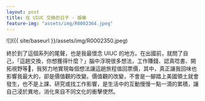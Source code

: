 ```yaml
---
layout: post
title: 在 UIUC 交換的日子 - 娛樂
feature-img: "assets/img/R0002364.jpeg"
---
```


![]({{ site/baseurl }}/assets/img/R0002350.jpeg)

終於到了這個系列的尾聲，也是我最懷念 UIUC 的地方。在出國前，就問了自己，「這趟交換，你想獲得什麼？」腦中浮現很多想法，工作賺錢、認真唸書、開拓視野等，我努力地實現每個想法讓這趟旅程值回票價，其中，真正讓我回味也影響我最大的，卻是價值觀的改變。價值觀的改變，不會是一腳踏上美國領土就會發生，也不是上課、研究或找工作影響，是生活中的互動慢慢一點一滴的累積，讓自己浸於異地，消化來自不同文化的衝擊使然。

